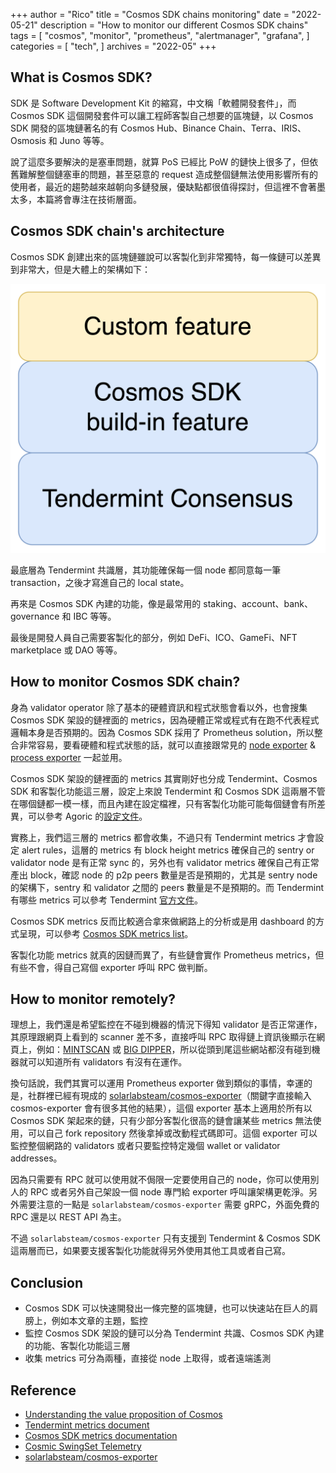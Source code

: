 +++
author = "Rico"
title = "Cosmos SDK chains monitoring"
date = "2022-05-21"
description = "How to monitor our different Cosmos SDK chains"
tags = [
    "cosmos",
    "monitor",
    "prometheus",
    "alertmanager",
    "grafana",
]
categories = [
    "tech",
]
archives = "2022-05"
+++

## What is Cosmos SDK?

SDK 是 Software Development Kit 的縮寫，中文稱「軟體開發套件」，而 Cosmos SDK 這個開發套件可以讓工程師客製自己想要的區塊鏈，以 Cosmos SDK 開發的區塊鏈著名的有 Cosmos Hub、Binance Chain、Terra、IRIS、Osmosis 和 Juno 等等。

說了這麼多要解決的是塞車問題，就算 PoS 已經比 PoW 的鏈快上很多了，但依舊難解整個鏈塞車的問題，甚至惡意的 request 造成整個鏈無法使用影響所有的使用者，最近的趨勢越來越朝向多鏈發展，優缺點都很值得探討，但這裡不會著墨太多，本篇將會專注在技術層面。

## Cosmos SDK chain's architecture

Cosmos SDK 創建出來的區塊鏈雖說可以客製化到非常獨特，每一條鏈可以差異到非常大，但是大體上的架構如下：

![cosmos-chain-architecture](/cosmos-chain-architecture.png)

最底層為 Tendermint 共識層，其功能確保每一個 node 都同意每一筆 transaction，之後才寫進自己的 local state。

再來是 Cosmos SDK 內建的功能，像是最常用的 staking、account、bank、governance 和 IBC 等等。

最後是開發人員自己需要客製化的部分，例如 DeFi、ICO、GameFi、NFT marketplace 或 DAO 等等。

## How to monitor Cosmos SDK chain?

身為 validator operator 除了基本的硬體資訊和程式狀態會看以外，也會搜集 Cosmos SDK 架設的鏈裡面的 metrics，因為硬體正常或程式有在跑不代表程式邏輯本身是否預期的。因為 Cosmos SDK 採用了 Prometheus solution，所以整合非常容易，要看硬體和程式狀態的話，就可以直接跟常見的 [node exporter](https://github.com/prometheus/node_exporter) & [process exporter](https://github.com/ncabatoff/process-exporter) 一起並用。

Cosmos SDK 架設的鏈裡面的 metrics 其實剛好也分成 Tendermint、Cosmos SDK 和客製化功能這三層，設定上來說 Tendermint 和 Cosmos SDK 這兩層不管在哪個鏈都一模一樣，而且內建在設定檔裡，只有客製化功能可能每個鏈會有所差異，可以參考 Agoric 的[設定文件](https://github.com/Agoric/agoric-sdk/blob/master/packages/cosmic-swingset/README-telemetry.md)。

實務上，我們這三層的 metrics 都會收集，不過只有 Tendermint metrics 才會設定 alert rules，這層的 metrics 有 block height metrics 確保自己的 sentry or validator node 是有正常 sync 的，另外也有 validator metrics 確保自己有正常產出 block，確認 node 的 p2p peers 數量是否是預期的，尤其是 sentry node 的架構下，sentry 和 validator 之間的 peers 數量是不是預期的。而 Tendermint 有哪些 metrics 可以參考 Tendermint [官方文件](https://docs.tendermint.com/v0.35/nodes/metrics.html#list-of-available-metrics)。

Cosmos SDK metrics 反而比較適合拿來做網路上的分析或是用 dashboard 的方式呈現，可以參考 [Cosmos SDK metrics list](https://docs.cosmos.network/master/core/telemetry.html#supported-metrics)。

客製化功能 metrics 就真的因鏈而異了，有些鏈會實作 Prometheus metrics，但有些不會，得自己寫個 exporter 呼叫 RPC 做判斷。

## How to monitor remotely?

理想上，我們還是希望監控在不碰到機器的情況下得知 validator 是否正常運作，其原理跟網頁上看到的 scanner 差不多，直接呼叫 RPC 取得鏈上資訊後顯示在網頁上，例如：[MINTSCAN](https://www.mintscan.io/cosmos) 或 [BIG DIPPER](https://cosmos.bigdipper.live/)，所以從頭到尾這些網站都沒有碰到機器就可以知道所有 validators 有沒有在運作。

換句話說，我們其實可以運用 Prometheus exporter 做到類似的事情，幸運的是，社群裡已經有現成的 [solarlabsteam/cosmos-exporter](https://github.com/solarlabsteam/cosmos-exporter)（關鍵字直接輸入 cosmos-exporter 會有很多其他的結果），這個 exporter 基本上適用於所有以 Cosmos SDK 架起來的鏈，只有少部分客製化很高的鏈會讓某些 metrics 無法使用，可以自己 fork repository 然後拿掉或改動程式碼即可。這個 exporter 可以監控整個網路的 validators 或者只要監控特定幾個 wallet or validator addresses。

因為只需要有 RPC 就可以使用就不侷限一定要使用自己的 node，你可以使用別人的 RPC 或者另外自己架設一個 node 專門給 exporter 呼叫讓架構更乾淨。另外需要注意的一點是 `solarlabsteam/cosmos-exporter` 需要 gRPC，外面免費的 RPC 還是以 REST API 為主。

不過 `solarlabsteam/cosmos-exporter` 只有支援到 Tendermint & Cosmos SDK 這兩層而已，如果要支援客製化功能就得另外使用其他工具或者自己寫。

## Conclusion

* Cosmos SDK 可以快速開發出一條完整的區塊鏈，也可以快速站在巨人的肩膀上，例如本文章的主題，監控
* 監控 Cosmos SDK 架設的鏈可以分為 Tendermint 共識、Cosmos SDK 內建的功能、客製化功能這三層
* 收集 metrics 可分為兩種，直接從 node 上取得，或者遠端遙測

## Reference

* [Understanding the value proposition of Cosmos](https://blog.cosmos.network/understanding-the-value-proposition-of-cosmos-ecaef63350d)
* [Tendermint metrics document](https://docs.tendermint.com/v0.35/nodes/metrics.html#list-of-available-metrics)
* [Cosmos SDK metrics documentation](https://docs.cosmos.network/master/core/telemetry.html#supported-metrics)
* [Cosmic SwingSet Telemetry](https://github.com/Agoric/agoric-sdk/blob/master/packages/cosmic-swingset/README-telemetry.md)
* [solarlabsteam/cosmos-exporter](https://github.com/solarlabsteam/cosmos-exporter)
